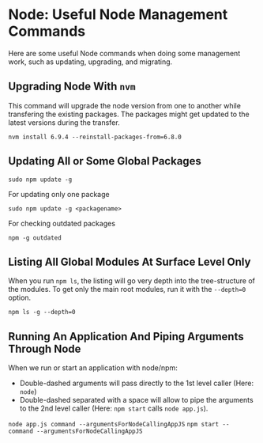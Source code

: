 # Node: Useful Node Management Commands

Here are some useful Node commands when doing some management work, such as updating, upgrading, and migrating.

## Upgrading Node With `nvm`

This command will upgrade the node version from one to another while transfering the existing packages. The packages might get updated to the latest versions during the transfer.

`nvm install 6.9.4 --reinstall-packages-from=6.8.0`

## Updating All or Some Global Packages

    sudo npm update -g

For updating only one package

    sudo npm update -g <packagename>

For checking outdated packages

    npm -g outdated

## Listing All Global Modules At Surface Level Only

When you run `npm ls`, the listing will go very depth into the tree-structure of the modules. To get only the main root modules, run it with the `--depth=0` option.

`npm ls -g --depth=0`

## Running An Application And Piping Arguments Through Node

When we run or start an application with node/npm:
- Double-dashed arguments will pass directly to the 1st level caller (Here: `node`)
- Double-dashed separated with a space will allow to pipe the arguments to the 2nd level caller (Here: `npm start` calls `node app.js`).

`node app.js command --argumentsForNodeCallingAppJS`
`npm start -- command --argumentsForNodeCallingAppJS`
